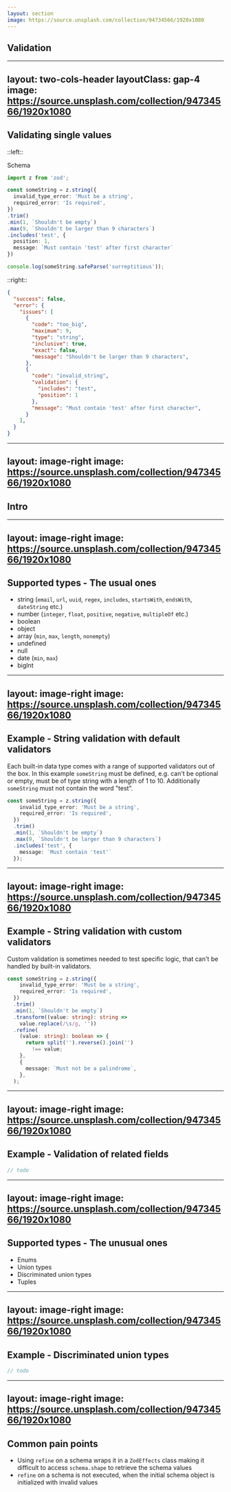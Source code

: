 ```yaml
---
layout: section
image: https://source.unsplash.com/collection/94734566/1920x1080
---
```


## Validation

---
layout: two-cols-header
layoutClass: gap-4
image: https://source.unsplash.com/collection/94734566/1920x1080
---

## Validating single values

::left::

Schema

```ts
import z from 'zod';

const someString = z.string({
  invalid_type_error: 'Must be a string',
  required_error: 'Is required',
})
.trim()
.min(1, `Shouldn't be empty`)
.max(9, `Shouldn't be larger than 9 characters`)
.includes('test', {
  position: 1,
  message: `Must contain 'test' after first character`
})

console.log(someString.safeParse('surreptitious'));
```

::right::

```json
{
  "success": false,
  "error": {
    "issues": [
      {
        "code": "too_big",
        "maximum": 9,
        "type": "string",
        "inclusive": true,
        "exact": false,
        "message": "Shouldn't be larger than 9 characters",
      },
      {
        "code": "invalid_string",
        "validation": {
          "includes": "test",
          "position": 1
        },
        "message": "Must contain 'test' after first character",
      }
    ],
  }
}
```

---
layout: image-right
image: https://source.unsplash.com/collection/94734566/1920x1080
---

## Intro

<!-- Each validator supports a custom error message -->



---
layout: image-right
image: https://source.unsplash.com/collection/94734566/1920x1080
---

## Supported types - The usual ones

* string (`email`, `url`, `uuid`, `regex`, `includes`, `startsWith`, `endsWith`, `dateString` etc.)
* number (`integer`, `float`, `positive`, `negative`, `multipleOf` etc.)
* boolean
* object
* array (`min`, `max`, `length`, `nonempty`)
* undefined
* null
* date (`min`, `max`)
* bigInt

---
layout: image-right
image: https://source.unsplash.com/collection/94734566/1920x1080
---

## Example - String validation with default validators

Each built-in data type comes with a range of supported validators out of the box.
In this example `someString` must be defined, e.g. can't be optional or empty,
must be of type string with a length of 1 to 10.
Additionally `someString` must not contain the word "test".

```ts
const someString = z.string({
    invalid_type_error: 'Must be a string',
    required_error: 'Is required',
  })
  .trim()
  .min(1, `Shouldn't be empty`)
  .max(9, `Shouldn't be larger than 9 characters`)
  .includes('test', {
    message: `Must contain 'test'`
  });
```

---
layout: image-right
image: https://source.unsplash.com/collection/94734566/1920x1080
---

## Example - String validation with custom validators

Custom validation is sometimes needed to test specific logic, that can't be handled by built-in validators.
<!-- Zod uses refine for custom validation logic. -->

```ts
const someString = z.string({
    invalid_type_error: 'Must be a string',
    required_error: 'Is required',
  })
  .trim()
  .min(1, `Shouldn't be empty`)
  .transform((value: string): string =>
    value.replace(/\s/g, ''))
  .refine(
    (value: string): boolean => {
      return split('').reverse().join('')
        !== value;
    },
    {
      message: `Must not be a palindrome`,
    },
  );
```

---
layout: image-right
image: https://source.unsplash.com/collection/94734566/1920x1080
---

## Example - Validation of related fields

```ts
// todo
```

---
layout: image-right
image: https://source.unsplash.com/collection/94734566/1920x1080
---

## Supported types - The unusual ones

* Enums
* Union types
* Discriminated union types
* Tuples

---
layout: image-right
image: https://source.unsplash.com/collection/94734566/1920x1080
---

## Example - Discriminated union types

```ts
// todo
```

---
layout: image-right
image: https://source.unsplash.com/collection/94734566/1920x1080
---

## Common pain points

* Using `refine` on a schema wraps it in a `ZodEffects` class making it difficult to access `schema.shape` to retrieve the schema values
* `refine` on a schema is not executed, when the initial schema object is initialized with invalid values

